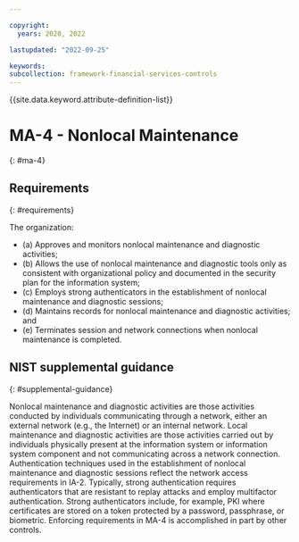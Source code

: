 ```yaml
---

copyright:
  years: 2020, 2022

lastupdated: "2022-09-25"

keywords: 
subcollection: framework-financial-services-controls
---
```


{{site.data.keyword.attribute-definition-list}}

         
# MA-4 - Nonlocal Maintenance
{: #ma-4}

## Requirements
{: #requirements}

The organization:

- (a) Approves and monitors nonlocal maintenance and diagnostic activities;
- (b) Allows the use of nonlocal maintenance and diagnostic tools only as consistent with organizational policy and documented in the security plan for the information system;
- (c) Employs strong authenticators in the establishment of nonlocal maintenance and diagnostic sessions;
- (d) Maintains records for nonlocal maintenance and diagnostic activities; and
- (e) Terminates session and network connections when nonlocal maintenance is completed.

## NIST supplemental guidance
{: #supplemental-guidance}

Nonlocal maintenance and diagnostic activities are those activities conducted by individuals communicating through a network, either an external network (e.g., the Internet) or an internal network. Local maintenance and diagnostic activities are those activities carried out by individuals physically present at the information system or information system component and not communicating across a network connection. Authentication techniques used in the establishment of nonlocal maintenance and diagnostic sessions reflect the network access requirements in IA-2. Typically, strong authentication requires authenticators that are resistant to replay attacks and employ multifactor authentication. Strong authenticators include, for example, PKI where certificates are stored on a token protected by a password, passphrase, or biometric. Enforcing requirements in MA-4 is accomplished in part by other controls.



